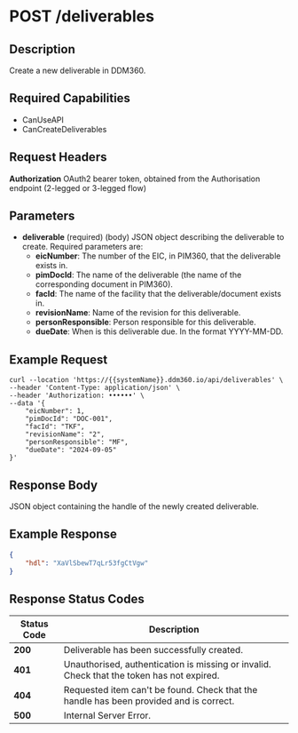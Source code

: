 # POST /deliverables

## Description
Create a new deliverable in DDM360.

## Required Capabilities
* CanUseAPI
* CanCreateDeliverables
## Request Headers

**Authorization** OAuth2 bearer token, obtained from the Authorisation endpoint (2-legged or 3-legged flow)

## Parameters
* **deliverable** (required) (body) JSON object describing the deliverable to create. Required parameters are:
    * **eicNumber**: The number of the EIC, in PIM360, that the deliverable exists in.
    * **pimDocId**: The name of the deliverable (the name of the corresponding document in PIM360).
    * **facId**: The name of the facility that the deliverable/document exists in.
    * **revisionName**: Name of the revision for this deliverable.
    * **personResponsible**: Person responsible for this deliverable.
    * **dueDate**: When is this deliverable due. In the format YYYY-MM-DD.


## Example Request
```
curl --location 'https://{{systemName}}.ddm360.io/api/deliverables' \
--header 'Content-Type: application/json' \
--header 'Authorization: ••••••' \
--data '{
    "eicNumber": 1,
    "pimDocId": "DOC-001",
    "facId": "TKF",
    "revisionName": "2",
    "personResponsible": "MF",
    "dueDate": "2024-09-05"
}'
```

## Response Body
JSON object containing the handle of the newly created deliverable.

## Example Response
```JSON
{
    "hdl": "XaVlSbewT7qLr53fgCtVgw"
}
```

## Response Status Codes
| Status Code | Description |
| -------- | ------- |
**200** |Deliverable has been successfully created.
**401** |Unauthorised, authentication is missing or invalid. Check that the token has not expired.
**404** |Requested item can't be found. Check that the handle has been provided and is correct.
**500** |Internal Server Error.


